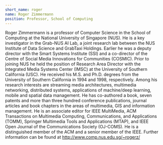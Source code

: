 ```yaml
---
short_name: roger
name: Roger Zimmermann
position: Professor, School of Computing
---
```


Roger Zimmermann is a professor of Computer Science in the School of Computing at the National
University of Singapore (NUS). He is a key investigator in the Grab-NUS AI Lab, a joint research lab
between the NUS Institute of Data Science and GrabTaxi Holdings. Earlier he was a deputy director with
the Smart Systems Institute (SSI) and a co-director of the Centre of Social Media Innovations for
Communities (COSMIC). Prior to joining NUS he held the position of Research Area Director with the
Integrated Media Systems Center (IMSC) at the University of Southern California (USC). He received his
M.S. and Ph.D. degrees from the University of Southern California in 1994 and 1998, respectively. Among his research interests are streaming media architectures, multimedia networking, distributed systems, applications of machine/deep learning, mobile and spatial data management. He has co-authored a book, seven patents and more than three hundred conference publications, journal articles and book chapters in the areas of multimedia, GIS and information management. He is an associate editor for IEEE MultiMedia, ACM Transactions on Multimedia Computing, Communications, and Applications (TOMM), Springer Multimedia Tools and Applications (MTAP), and IEEE Open Journal of the Communications Society (OJ-COMS). He is a distinguished member of the ACM and a senior member of the IEEE. Further information can be found at http://www.comp.nus.edu.sg/~rogerz/
